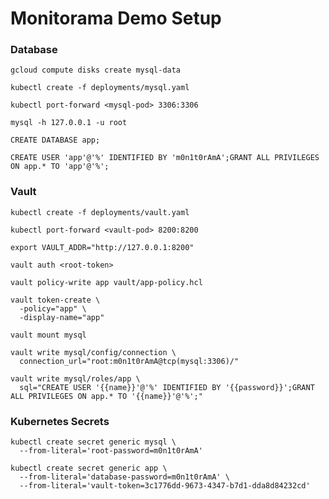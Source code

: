 # Monitorama Demo Setup

### Database

```
gcloud compute disks create mysql-data
```

```
kubectl create -f deployments/mysql.yaml
```

```
kubectl port-forward <mysql-pod> 3306:3306
```

```
mysql -h 127.0.0.1 -u root
```

```
CREATE DATABASE app;
```

```
CREATE USER 'app'@'%' IDENTIFIED BY 'm0n1t0rAmA';GRANT ALL PRIVILEGES ON app.* TO 'app'@'%';
```

### Vault

```
kubectl create -f deployments/vault.yaml
```

```
kubectl port-forward <vault-pod> 8200:8200
```

```
export VAULT_ADDR="http://127.0.0.1:8200"
```

```
vault auth <root-token>
```

```
vault policy-write app vault/app-policy.hcl
```

```
vault token-create \
  -policy="app" \
  -display-name="app"
```

```
vault mount mysql
```

```
vault write mysql/config/connection \
  connection_url="root:m0n1t0rAmA@tcp(mysql:3306)/"
```

```
vault write mysql/roles/app \
  sql="CREATE USER '{{name}}'@'%' IDENTIFIED BY '{{password}}';GRANT ALL PRIVILEGES ON app.* TO '{{name}}'@'%';"
```

### Kubernetes Secrets

```
kubectl create secret generic mysql \
  --from-literal='root-password=m0n1t0rAmA'
```

```
kubectl create secret generic app \
  --from-literal='database-password=m0n1t0rAmA' \
  --from-literal='vault-token=3c1776dd-9673-4347-b7d1-dda8d84232cd'
```
